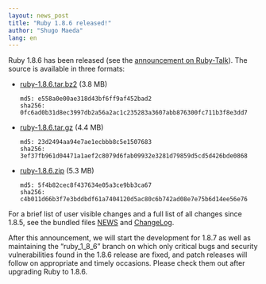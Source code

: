 ```yaml
---
layout: news_post
title: "Ruby 1.8.6 released!"
author: "Shugo Maeda"
lang: en
---
```


Ruby 1.8.6 has been released (see the [announcement on Ruby-Talk][1]).
The source is available in three formats:

* [ruby-1.8.6.tar.bz2][2] (3.8 MB)

      md5: e558a0e00ae318d43bf6ff9af452bad2
      sha256: 0fc6ad0b31d8ec3997db2a56a2ac1c235283a3607abb876300fc711b3f8e3dd7

* [ruby-1.8.6.tar.gz][3] (4.4 MB)

      md5: 23d2494aa94e7ae1ecbbb8c5e1507683
      sha256: 3ef37fb961d04471a1aef2c8079d6fab09932e3281d79859d5cd5d426bde0868

* [ruby-1.8.6.zip][4] (5.3 MB)

      md5: 5f4b82cec8f437634e05a3ce9bb3ca67
      sha256: c4b011d66b3f7e3bddbdf61a7404120d5ac80c6b742ad08e7e75b6d14ee56e76

For a brief list of user visible changes and a full list of all changes
since 1.8.5, see the bundled files [NEWS][5] and [ChangeLog][6].

After this announcement, we will start the development for 1.8.7 as well
as maintaining the “ruby\_1\_8\_6” branch on which only critical bugs
and security vulnerabilities found in the 1.8.6 release are fixed, and
patch releases will follow on appropriate and timely occasions. Please
check them out after upgrading Ruby to 1.8.6.



[1]: http://blade.nagaokaut.ac.jp/cgi-bin/scat.rb/ruby/ruby-list/43267
[2]: https://cache.ruby-lang.org/pub/ruby/1.8/ruby-1.8.6.tar.bz2
[3]: https://cache.ruby-lang.org/pub/ruby/1.8/ruby-1.8.6.tar.gz
[4]: https://cache.ruby-lang.org/pub/ruby/1.8/ruby-1.8.6.zip
[5]: https://svn.ruby-lang.org/repos/ruby/tags/v1_8_6/NEWS
[6]: https://svn.ruby-lang.org/repos/ruby/tags/v1_8_6/ChangeLog
